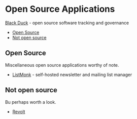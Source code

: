# Open Source Applications

[Black Duck](https://openhub.net) - open source software tracking and governance

<!-- INDEX_START -->

- [Open Source](#open-source)
- [Not open source](#not-open-source)

<!-- INDEX_END -->

## Open Source

Miscellaneous open source applications worthy of note.

- [ListMonk](https://listmonk.app/) - self-hosted newsletter and mailing list manager

## Not open source

Bu perhaps worth a look.

- [Revolt](https://revolt.chat/)
